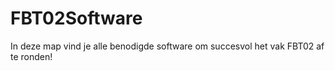 # FBT02Software
In deze map vind je alle benodigde software om succesvol het vak FBT02 af te ronden!

